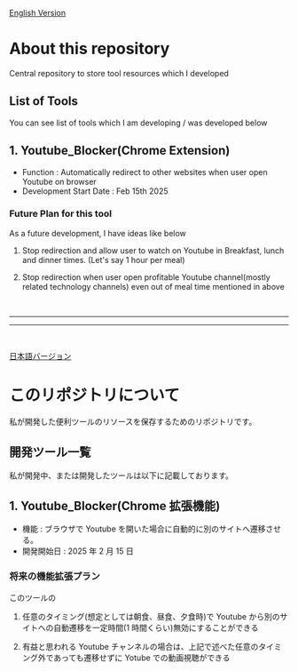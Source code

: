 <ins>English Version</ins>

# About this repository

Central repository to store tool resources which I developed

## List of Tools

You can see list of tools which I am developing / was developed below

## 1. Youtube_Blocker(Chrome Extension)

- Function : Automatically redirect to other websites when user open Youtube on browser
- Development Start Date : Feb 15th 2025

### Future Plan for this tool

As a future development, I have ideas like below

1. Stop redirection and allow user to watch on Youtube in Breakfast, lunch and dinner times. (Let's say 1 hour per meal)

2. Stop redirection when user open profitable Youtube channel(mostly related technology channels) even out of meal time mentioned in above

<br>
<hr>
<hr>
<br>

<ins>日本語バージョン</ins>

# このリポジトリについて

私が開発した便利ツールのリソースを保存するためのリポジトリです。

## 開発ツール一覧

私が開発中、または開発したツールは以下に記載しております。

## 1. Youtube_Blocker(Chrome 拡張機能)

- 機能 : ブラウザで Youtube を開いた場合に自動的に別のサイトへ遷移させる。
- 開発開始日 : 2025 年 2 月 15 日

### 将来の機能拡張プラン

このツールの

1. 任意のタイミング(想定としては朝食、昼食、夕食時)で Youtube から別のサイトへの自動遷移を一定時間(1 時間くらい)無効にすることができる

2. 有益と思われる Youtube チャンネルの場合は、上記で述べた任意のタイミング外であっても遷移せずに Yotube での動画視聴ができる

